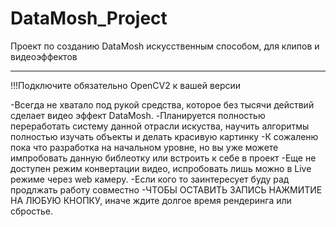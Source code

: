 # DataMosh_Project
Проект по созданию DataMosh искусственным способом, для клипов и видеоэффектов

---------
!!!Подключите обязательно OpenCV2 к вашей версии

-Всегда не хватало под рукой средства, которое без тысячи действий сделает видео эффект DataMosh. 
-Планируется полностью переработать систему данной отрасли искуства, научить алгоритмы полностью изучать объекты и делать красивую картинку
-К сожаленю пока что разработка на начальном уровне, но вы уже можете импробовать данную библеотку или встроить к себе в проект
-Еще не доступен режим конвертации видео, испробовать лишь можно в Live режиме через web камеру.
-Если кого то заинтересует буду рад продлжать работу совместно
-ЧТОБЫ ОСТАВИТЬ ЗАПИСЬ НАЖМИТИЕ НА ЛЮБУЮ КНОПКУ, иначе ждите долгое время рендеринга или сбростье.


